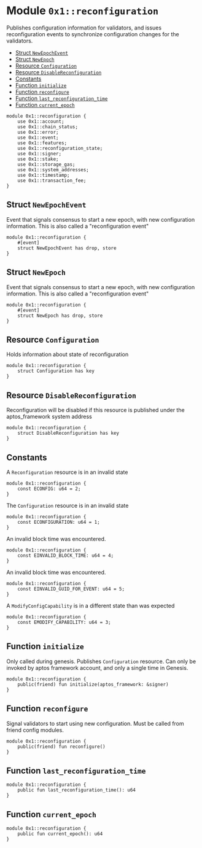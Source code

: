 
<a id="0x1_reconfiguration"></a>

# Module `0x1::reconfiguration`

Publishes configuration information for validators, and issues reconfiguration events
to synchronize configuration changes for the validators.


-  [Struct `NewEpochEvent`](#0x1_reconfiguration_NewEpochEvent)
-  [Struct `NewEpoch`](#0x1_reconfiguration_NewEpoch)
-  [Resource `Configuration`](#0x1_reconfiguration_Configuration)
-  [Resource `DisableReconfiguration`](#0x1_reconfiguration_DisableReconfiguration)
-  [Constants](#@Constants_0)
-  [Function `initialize`](#0x1_reconfiguration_initialize)
-  [Function `reconfigure`](#0x1_reconfiguration_reconfigure)
-  [Function `last_reconfiguration_time`](#0x1_reconfiguration_last_reconfiguration_time)
-  [Function `current_epoch`](#0x1_reconfiguration_current_epoch)


```move
module 0x1::reconfiguration {
    use 0x1::account;
    use 0x1::chain_status;
    use 0x1::error;
    use 0x1::event;
    use 0x1::features;
    use 0x1::reconfiguration_state;
    use 0x1::signer;
    use 0x1::stake;
    use 0x1::storage_gas;
    use 0x1::system_addresses;
    use 0x1::timestamp;
    use 0x1::transaction_fee;
}
```


<a id="0x1_reconfiguration_NewEpochEvent"></a>

## Struct `NewEpochEvent`

Event that signals consensus to start a new epoch,
with new configuration information. This is also called a
&quot;reconfiguration event&quot;


```move
module 0x1::reconfiguration {
    #[event]
    struct NewEpochEvent has drop, store
}
```


<a id="0x1_reconfiguration_NewEpoch"></a>

## Struct `NewEpoch`

Event that signals consensus to start a new epoch,
with new configuration information. This is also called a
&quot;reconfiguration event&quot;


```move
module 0x1::reconfiguration {
    #[event]
    struct NewEpoch has drop, store
}
```


<a id="0x1_reconfiguration_Configuration"></a>

## Resource `Configuration`

Holds information about state of reconfiguration


```move
module 0x1::reconfiguration {
    struct Configuration has key
}
```


<a id="0x1_reconfiguration_DisableReconfiguration"></a>

## Resource `DisableReconfiguration`

Reconfiguration will be disabled if this resource is published under the
aptos_framework system address


```move
module 0x1::reconfiguration {
    struct DisableReconfiguration has key
}
```


<a id="@Constants_0"></a>

## Constants


<a id="0x1_reconfiguration_ECONFIG"></a>

A `Reconfiguration` resource is in an invalid state


```move
module 0x1::reconfiguration {
    const ECONFIG: u64 = 2;
}
```


<a id="0x1_reconfiguration_ECONFIGURATION"></a>

The `Configuration` resource is in an invalid state


```move
module 0x1::reconfiguration {
    const ECONFIGURATION: u64 = 1;
}
```


<a id="0x1_reconfiguration_EINVALID_BLOCK_TIME"></a>

An invalid block time was encountered.


```move
module 0x1::reconfiguration {
    const EINVALID_BLOCK_TIME: u64 = 4;
}
```


<a id="0x1_reconfiguration_EINVALID_GUID_FOR_EVENT"></a>

An invalid block time was encountered.


```move
module 0x1::reconfiguration {
    const EINVALID_GUID_FOR_EVENT: u64 = 5;
}
```


<a id="0x1_reconfiguration_EMODIFY_CAPABILITY"></a>

A `ModifyConfigCapability` is in a different state than was expected


```move
module 0x1::reconfiguration {
    const EMODIFY_CAPABILITY: u64 = 3;
}
```


<a id="0x1_reconfiguration_initialize"></a>

## Function `initialize`

Only called during genesis.
Publishes `Configuration` resource. Can only be invoked by aptos framework account, and only a single time in Genesis.


```move
module 0x1::reconfiguration {
    public(friend) fun initialize(aptos_framework: &signer)
}
```


<a id="0x1_reconfiguration_reconfigure"></a>

## Function `reconfigure`

Signal validators to start using new configuration. Must be called from friend config modules.


```move
module 0x1::reconfiguration {
    public(friend) fun reconfigure()
}
```


<a id="0x1_reconfiguration_last_reconfiguration_time"></a>

## Function `last_reconfiguration_time`



```move
module 0x1::reconfiguration {
    public fun last_reconfiguration_time(): u64
}
```


<a id="0x1_reconfiguration_current_epoch"></a>

## Function `current_epoch`



```move
module 0x1::reconfiguration {
    public fun current_epoch(): u64
}
```
